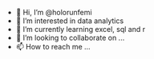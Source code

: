 - 👋 Hi, I’m @holorunfemi
- 👀 I’m interested in data analytics
- 🌱 I’m currently learning excel, sql and r
- 💞️ I’m looking to collaborate on ...
- 📫 How to reach me ...

<!---
holorunfemi/holorunfemi is a ✨ special ✨ repository because its `README.md` (this file) appears on your GitHub profile.
You can click the Preview link to take a look at your changes.
--->
